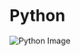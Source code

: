 # Python
![Python Image](https://www.google.com/url?sa=i&url=https%3A%2F%2Fwww.pngwing.com%2Fen%2Ffree-png-xukrb&psig=AOvVaw2vensjSaRG0zwNvPGlGGcq&ust=1648661297276000&source=images&cd=vfe&ved=0CAsQjRxqFwoTCIi_tovs6_YCFQAAAAAdAAAAABAJ)